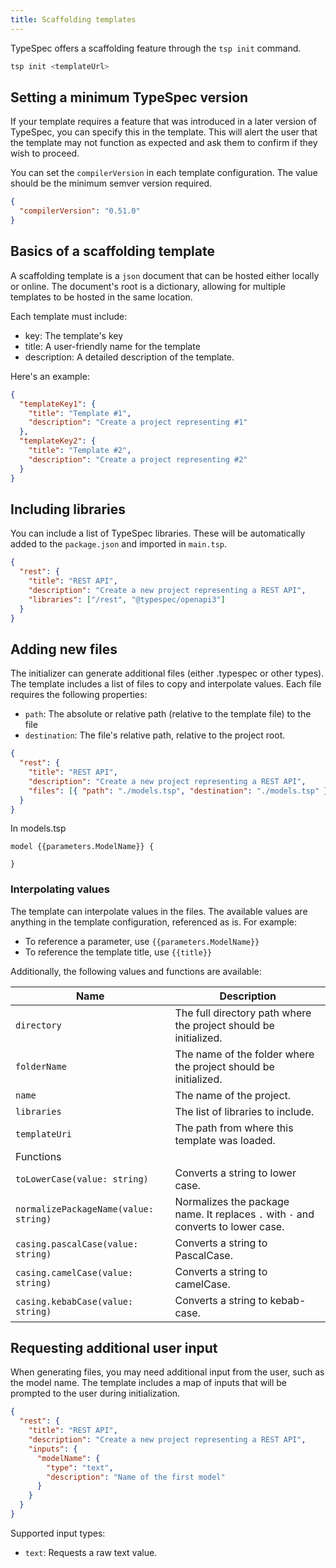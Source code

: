 ```yaml
---
title: Scaffolding templates
---
```


TypeSpec offers a scaffolding feature through the `tsp init` command.

```bash
tsp init <templateUrl>
```

## Setting a minimum TypeSpec version

If your template requires a feature that was introduced in a later version of TypeSpec, you can specify this in the template. This will alert the user that the template may not function as expected and ask them to confirm if they wish to proceed.

You can set the `compilerVersion` in each template configuration. The value should be the minimum semver version required.

```json
{
  "compilerVersion": "0.51.0"
}
```

## Basics of a scaffolding template

A scaffolding template is a `json` document that can be hosted either locally or online. The document's root is a dictionary, allowing for multiple templates to be hosted in the same location.

Each template must include:

- key: The template's key
- title: A user-friendly name for the template
- description: A detailed description of the template.

Here's an example:

```json
{
  "templateKey1": {
    "title": "Template #1",
    "description": "Create a project representing #1"
  },
  "templateKey2": {
    "title": "Template #2",
    "description": "Create a project representing #2"
  }
}
```

## Including libraries

You can include a list of TypeSpec libraries. These will be automatically added to the `package.json` and imported in `main.tsp`.

```json
{
  "rest": {
    "title": "REST API",
    "description": "Create a new project representing a REST API",
    "libraries": ["/rest", "@typespec/openapi3"]
  }
}
```

## Adding new files

The initializer can generate additional files (either .typespec or other types). The template includes a list of files to copy and interpolate values. Each file requires the following properties:

- `path`: The absolute or relative path (relative to the template file) to the file
- `destination`: The file's relative path, relative to the project root.

```json
{
  "rest": {
    "title": "REST API",
    "description": "Create a new project representing a REST API",
    "files": [{ "path": "./models.tsp", "destination": "./models.tsp" }]
  }
}
```

In models.tsp

```typespec
model {{parameters.ModelName}} {

}
```

### Interpolating values

The template can interpolate values in the files. The available values are anything in the template configuration, referenced as is. For example:

- To reference a parameter, use `{{parameters.ModelName}}`
- To reference the template title, use `{{title}}`

Additionally, the following values and functions are available:

| Name                                  | Description                                                                       |
| ------------------------------------- | --------------------------------------------------------------------------------- |
| `directory`                           | The full directory path where the project should be initialized.                  |
| `folderName`                          | The name of the folder where the project should be initialized.                   |
| `name`                                | The name of the project.                                                          |
| `libraries`                           | The list of libraries to include.                                                 |
| `templateUri`                         | The path from where this template was loaded.                                     |
| Functions                             |                                                                                   |
| `toLowerCase(value: string)`          | Converts a string to lower case.                                                  |
| `normalizePackageName(value: string)` | Normalizes the package name. It replaces `.` with `-` and converts to lower case. |
| `casing.pascalCase(value: string)`    | Converts a string to PascalCase.                                                  |
| `casing.camelCase(value: string)`     | Converts a string to camelCase.                                                   |
| `casing.kebabCase(value: string)`     | Converts a string to kebab-case.                                                  |

## Requesting additional user input

When generating files, you may need additional input from the user, such as the model name. The template includes a map of inputs that will be prompted to the user during initialization.

```json
{
  "rest": {
    "title": "REST API",
    "description": "Create a new project representing a REST API",
    "inputs": {
      "modelName": {
        "type": "text",
        "description": "Name of the first model"
      }
    }
  }
}
```

Supported input types:

- `text`: Requests a raw text value.
